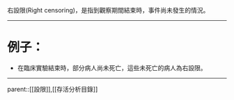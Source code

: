 右設限(Right censoring)，是指到觀察期間結束時，事件尚未發生的情況。
- - -
# 例子：
- 在臨床實驗結束時，部分病人尚未死亡，這些未死亡的病人為右設限。
- - -
parent::[[設限]],[[存活分析目錄]]
